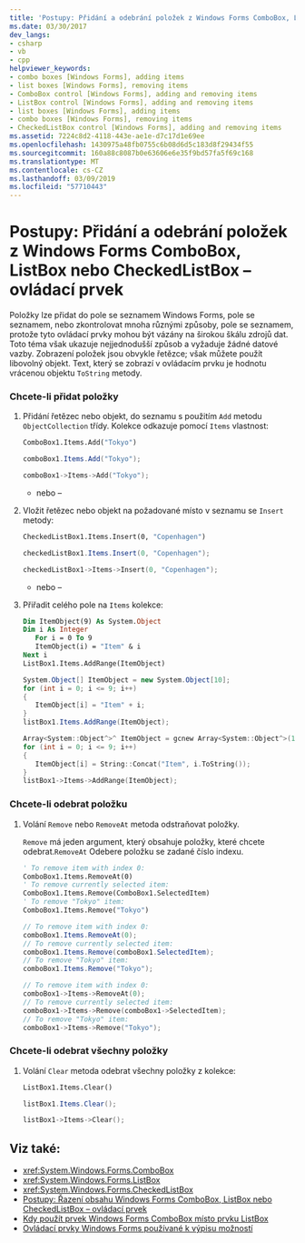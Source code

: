 ```yaml
---
title: 'Postupy: Přidání a odebrání položek z Windows Forms ComboBox, ListBox nebo CheckedListBox – ovládací prvek'
ms.date: 03/30/2017
dev_langs:
- csharp
- vb
- cpp
helpviewer_keywords:
- combo boxes [Windows Forms], adding items
- list boxes [Windows Forms], removing items
- ComboBox control [Windows Forms], adding and removing items
- ListBox control [Windows Forms], adding and removing items
- list boxes [Windows Forms], adding items
- combo boxes [Windows Forms], removing items
- CheckedListBox control [Windows Forms], adding and removing items
ms.assetid: 7224c8d2-4118-443e-ae1e-d7c17d1e69ee
ms.openlocfilehash: 1430975a48fb0755c6b08d6d5c183d8f29434f55
ms.sourcegitcommit: 160a88c8087b0e63606e6e35f9bd57fa5f69c168
ms.translationtype: MT
ms.contentlocale: cs-CZ
ms.lasthandoff: 03/09/2019
ms.locfileid: "57710443"
---
```

# <a name="how-to-add-and-remove-items-from-a-windows-forms-combobox-listbox-or-checkedlistbox-control"></a>Postupy: Přidání a odebrání položek z Windows Forms ComboBox, ListBox nebo CheckedListBox – ovládací prvek
Položky lze přidat do pole se seznamem Windows Forms, pole se seznamem, nebo zkontrolovat mnoha různými způsoby, pole se seznamem, protože tyto ovládací prvky mohou být vázány na širokou škálu zdrojů dat. Toto téma však ukazuje nejjednodušší způsob a vyžaduje žádné datové vazby. Zobrazení položek jsou obvykle řetězce; však můžete použít libovolný objekt. Text, který se zobrazí v ovládacím prvku je hodnotu vrácenou objektu `ToString` metody.  
  
### <a name="to-add-items"></a>Chcete-li přidat položky  
  
1.  Přidání řetězec nebo objekt, do seznamu s použitím `Add` metodu `ObjectCollection` třídy. Kolekce odkazuje pomocí `Items` vlastnost:  
  
    ```vb  
    ComboBox1.Items.Add("Tokyo")  
    ```  
  
    ```csharp  
    comboBox1.Items.Add("Tokyo");  
    ```  
  
    ```cpp  
    comboBox1->Items->Add("Tokyo");  
    ```  
  
     - nebo –  
  
2.  Vložit řetězec nebo objekt na požadované místo v seznamu se `Insert` metody:  
  
    ```vb  
    CheckedListBox1.Items.Insert(0, "Copenhagen")  
    ```  
  
    ```csharp  
    checkedListBox1.Items.Insert(0, "Copenhagen");  
    ```  
  
    ```cpp  
    checkedListBox1->Items->Insert(0, "Copenhagen");  
    ```  
  
     - nebo –  
  
3.  Přiřadit celého pole na `Items` kolekce:  
  
    ```vb  
    Dim ItemObject(9) As System.Object  
    Dim i As Integer  
       For i = 0 To 9  
       ItemObject(i) = "Item" & i  
    Next i  
    ListBox1.Items.AddRange(ItemObject)  
    ```  
  
    ```csharp  
    System.Object[] ItemObject = new System.Object[10];  
    for (int i = 0; i <= 9; i++)  
    {  
       ItemObject[i] = "Item" + i;  
    }  
    listBox1.Items.AddRange(ItemObject);  
    ```  
  
    ```cpp  
    Array<System::Object^>^ ItemObject = gcnew Array<System::Object^>(10);  
    for (int i = 0; i <= 9; i++)  
    {  
       ItemObject[i] = String::Concat("Item", i.ToString());  
    }  
    listBox1->Items->AddRange(ItemObject);  
    ```  
  
### <a name="to-remove-an-item"></a>Chcete-li odebrat položku  
  
1.  Volání `Remove` nebo `RemoveAt` metoda odstraňovat položky.  
  
     `Remove` má jeden argument, který obsahuje položky, které chcete odebrat.`RemoveAt` Odebere položku se zadané číslo indexu.  
  
    ```vb  
    ' To remove item with index 0:  
    ComboBox1.Items.RemoveAt(0)  
    ' To remove currently selected item:  
    ComboBox1.Items.Remove(ComboBox1.SelectedItem)  
    ' To remove "Tokyo" item:  
    ComboBox1.Items.Remove("Tokyo")  
    ```  
  
    ```csharp  
    // To remove item with index 0:  
    comboBox1.Items.RemoveAt(0);  
    // To remove currently selected item:  
    comboBox1.Items.Remove(comboBox1.SelectedItem);  
    // To remove "Tokyo" item:  
    comboBox1.Items.Remove("Tokyo");  
    ```  
  
    ```cpp  
    // To remove item with index 0:  
    comboBox1->Items->RemoveAt(0);  
    // To remove currently selected item:  
    comboBox1->Items->Remove(comboBox1->SelectedItem);  
    // To remove "Tokyo" item:  
    comboBox1->Items->Remove("Tokyo");  
    ```  
  
### <a name="to-remove-all-items"></a>Chcete-li odebrat všechny položky  
  
1.  Volání `Clear` metoda odebrat všechny položky z kolekce:  
  
    ```vb  
    ListBox1.Items.Clear()  
    ```  
  
    ```csharp  
    listBox1.Items.Clear();  
    ```  
  
    ```cpp  
    listBox1->Items->Clear();  
    ```  
  
## <a name="see-also"></a>Viz také:
- <xref:System.Windows.Forms.ComboBox>
- <xref:System.Windows.Forms.ListBox>
- <xref:System.Windows.Forms.CheckedListBox>
- [Postupy: Řazení obsahu Windows Forms ComboBox, ListBox nebo CheckedListBox – ovládací prvek](sort-the-contents-of-a-wf-combobox-listbox-or-checkedlistbox-control.md)
- [Kdy použít prvek Windows Forms ComboBox místo prvku ListBox](when-to-use-a-windows-forms-combobox-instead-of-a-listbox.md)
- [Ovládací prvky Windows Forms používané k výpisu možností](windows-forms-controls-used-to-list-options.md)
